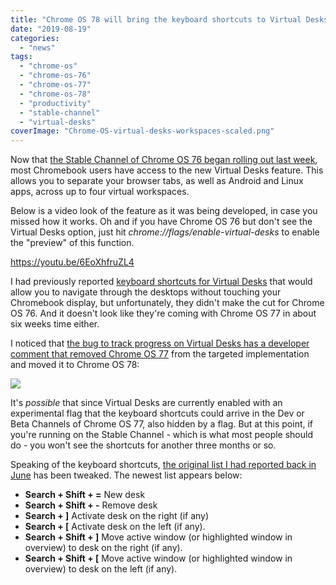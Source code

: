 ```yaml
---
title: "Chrome OS 78 will bring the keyboard shortcuts to Virtual Desks on Chromebooks"
date: "2019-08-19"
categories: 
  - "news"
tags: 
  - "chrome-os"
  - "chrome-os-76"
  - "chrome-os-77"
  - "chrome-os-78"
  - "productivity"
  - "stable-channel"
  - "virtual-desks"
coverImage: "Chrome-OS-virtual-desks-workspaces-scaled.png"
---
```


Now that [the Stable Channel of Chrome OS 76 began rolling out last week](https://www.aboutchromebooks.com/news/chrome-os-76-stable-version-arrives-heres-what-you-need-to-know/), most Chromebook users have access to the new Virtual Desks feature. This allows you to separate your browser tabs, as well as Android and Linux apps, across up to four virtual workspaces.

Below is a video look of the feature as it was being developed, in case you missed how it works. Oh and if you have Chrome OS 76 but don't see the Virtual Desks option, just hit _chrome://flags/enable-virtual-desks_ to enable the "preview" of this function.

https://youtu.be/6EoXhfruZL4

I had previously reported [keyboard shortcuts for Virtual Desks](https://www.aboutchromebooks.com/news/chrome-os-76-keyboard-shortcuts-virtual-desks-on-chromebooks/) that would allow you to navigate through the desktops without touching your Chromebook display, but unfortunately, they didn't make the cut for Chrome OS 76. And it doesn't look like they're coming with Chrome OS 77 in about six weeks time either.

I noticed that [the bug to track progress on Virtual Desks has a developer comment that removed Chrome OS 77](https://bugs.chromium.org/p/chromium/issues/detail?id=866622#c119) from the targeted implementation and moved it to Chrome OS 78:

![](https://i0.wp.com/www.aboutchromebooks.com/wp-content/uploads/2019/08/Screenshot-2019-08-19-at-2.58.29-PM.png?fit=800%2C89&ssl=1)

It's _possible_ that since Virtual Desks are currently enabled with an experimental flag that the keyboard shortcuts could arrive in the Dev or Beta Channels of Chrome OS 77, also hidden by a flag. But at this point, if you're running on the Stable Channel - which is what most people should do - you won't see the shortcuts for another three months or so.

Speaking of the keyboard shortcuts, [the original list I had reported back in June](https://www.aboutchromebooks.com/news/chrome-os-76-keyboard-shortcuts-virtual-desks-on-chromebooks/) has been tweaked. The newest list appears below:

- **Search + Shift + =** New desk
- **Search + Shift + -** Remove desk
- **Search + \]** Activate desk on the right (if any)
- **Search + \[** Activate desk on the left (if any).
- **Search + Shift + \]** Move active window (or highlighted window in overview) to desk on the right (if any).
- **Search + Shift + \[** Move active window (or highlighted window in overview) to desk on the left (if any).
